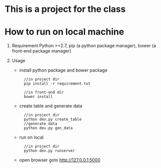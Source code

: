 # This is a project for the class

# How to run on local machine
1. Requirement
    Python >=2.7, pip (a python package manager), bower (a front-end package manager)

2. Usage
    - install python package and bower package

			//in project dir
			pip install -r requirement.txt

			//in front-end dir
			bower install

    - create table and generate data

			//in project dir
			python dev.py create_table
			//generate data
			python dev.py gen_data

    - run on local

			//in project dir
			python dev.py runserver

	- open browser goto http://127.0.0.1:5000
